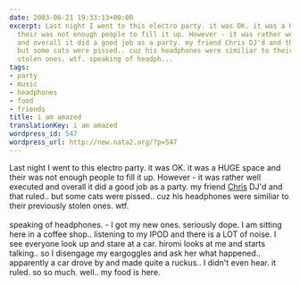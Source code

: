 ```yaml
---
date: 2003-06-21 19:33:13+00:00
excerpt: Last night I went to this electro party. it was OK. it was a HUGE space and
  their was not enough people to fill it up. However - it was rather well executed
  and overall it did a good job as a party. my friend Chris DJ'd and that ruled..
  but some cats were pissed.. cuz his headphones were similiar to their previously
  stolen ones. wtf. speaking of headph...
tags:
- party
- music
- headphones
- food
- friends
title: i am amazed
translationKey: i am amazed
wordpress_id: 547
wordpress_url: http://new.nata2.org/?p=547
---
```


Last night I went to this electro party. it was OK. it was a HUGE space and their was not enough people to fill it up. However - it was rather well executed and overall it did a good job as a party. my friend <a href="http://www.chris.fm">Chris</a> DJ'd and that ruled.. but some cats were pissed.. cuz his headphones were similiar to their previously stolen ones. wtf. <br/><br/>speaking of headphones. - I got my new ones. seriously dope. I am sitting here in a coffee shop.. listening to my IPOD and there is a LOT of noise. I see everyone look up and stare at a car. hiromi looks at me and starts talking.. so I disengage my eargoggles and ask her what happened.. apparently a car drove by and made quite a ruckus.. I didn't even hear. it ruled. so so much. well.. my food is here.